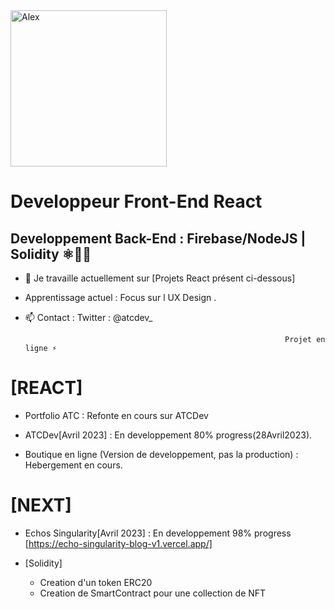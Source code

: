 <a href="https://app.daily.dev/UndersunIO">
   <img src="https://api.daily.dev/devcards/94681062fc3b4fadb2cf2fc943bfd587.png?r=9b7" width="250" alt="Alex "Undersun"/>
</a>

# Developpeur Front-End React 
## Developpement Back-End : Firebase/NodeJS | Solidity ⚛👨‍🎓


- 🔭 Je travaille actuellement sur [Projets React présent ci-dessous]
- Apprentissage actuel : Focus sur l UX Design .                                                                                                                       
- 📫 Contact : Twitter : @atcdev_

                                                                Projet en ligne ⚡ 
# [REACT]
   - Portfolio ATC  : Refonte en cours sur ATCDev
                                                                                                                     
   - ATCDev[Avril 2023] : En developpement 80% progress(28Avril2023).                                                                                                                     
   - Boutique en ligne (Version de developpement, pas la production) : Hebergement en cours.

                                                                                                                        
 # [NEXT]
   - Echos Singularity[Avril 2023] : En developpement 98% progress [https://echo-singularity-blog-v1.vercel.app/]
                                                                                                                        
- [Solidity]
   - Creation d'un token ERC20
   - Creation de SmartContract pour une collection de NFT 
                                                                                                                        
                                                                                                                        
             
                                                                                                                        
                                                                                                                                  
                                                                                                                        
                                                                                                                        
                                                                                                                        
                                                                                                                        
                                                                                                                        
                                                                              


  

